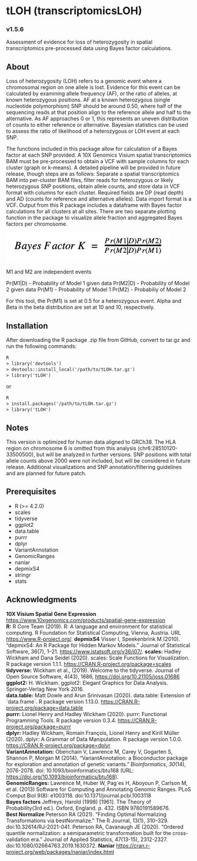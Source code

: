# tLOH (transcriptomicsLOH)
### v1.5.6
Assessment of evidence for loss of heterozygosity in spatial transcriptomics pre-processed data using Bayes factor calculations.

## About
Loss of heterozygosity (LOH) refers to a genomic event where a chromosomal region on one allele is lost. Evidence for this event can be calculated by examining allele frequency (AF), or the ratio of alleles, at known heterozygous positions. AF at a known heterozygous (single nucleotide polymorphism) SNP should be around 0.50, where half of the sequencing reads at that position align to the reference allele and half to the alternative. As AF approaches 0 or 1, this represents an uneven distribution of counts to either reference or alternative. Bayesian statistics can be used to assess the ratio of likelihood of a heterozygous or LOH event at each SNP.         

The functions included in this package allow for calculation of a Bayes factor at each SNP provided. A 10X Genomics Visium spatial transcriptomics BAM must be pre-processed to obtain a VCF with sample columns for each cluster (graph or k-means). A detailed pipeline will be provided in future release, though steps are as follows: Separate a spatial transcriptomics BAM into per-cluster BAM files, filter reads for heterozygous or likely heterozygous SNP positions, obtain allele counts, and store data in VCF format with columns for each cluster. Required fields are DP (read depth) and AD (counts for reference and alternative alleles). Data import format is a VCF. Output from this R package includes a dataframe with Bayes factor calculations for all clusters at all sites. There are two separate plotting function in the package to visualize allele fraction and aggregated Bayes factors per chromosome.

![alt text](https://github.com/USCDTG/tLOH/blob/main/inst/extdata/bayesFactor.png)

M1 and M2 are independent events

Pr(M1|D) - Probability of Model 1 given data
Pr(M2|D) - Probability of Model 2 given data
Pr(M1) - Probability of Model 1
Pr(M2) - Probabiliy of Model 2

For this tool, the Pr(M1) is set at 0.5 for a heterozygous event. Alpha and Beta in the beta distribution are set at 10 and 10, respectively.

## Installation
After downloading the R package .zip file from GitHub, convert to tar.gz and run the following commands:

```
R
> library('devtools')
> devtools::install_local('/path/to/tLOH.tar.gz')
> library('tLOH')
```
or

```
R
> install.packages('/path/to/tLOH.tar.gz')
> library('tLOH')
```

## Notes
This version is optimized for human data aligned to GRCh38. The HLA region on chromosome 6 is omitted from this analysis (chr6:28510120-33500500), but will be analyzed in further versions. SNP positions with total allele counts above 2000 were not included, but will be considered in future release. Additional visualizations and SNP annotation/filtering guidelines and are planned for future patch.

## Prerequisites
- R (>= 4.2.0)
- scales    
- tidyverse
- ggplot2
- data.table
- purrr
- dplyr
- VariantAnnotation
- GenomicRanges
- naniar
- depmixS4
- stringr
- stats

## Acknowledgments
**10X Visium Spatial Gene Expression** https://www.10xgenomics.com/products/spatial-gene-expression              
**R:** R Core Team (2019). R: A language and environment for statistical computing. R Foundation for Statistical Computing, Vienna, Austria. URL https://www.R-project.org/.
**depmixS4** Visser I, Speekenbrink M (2010). “depmixS4: An R Package for Hidden Markov Models.” Journal of Statistical Software, 36(7), 1–21. https://www.jstatsoft.org/v36/i07/.
**scales:** Hadley Wickham and Dana Seidel (2020). scales: Scale Functions for Visualization. R package version 1.1.1. https://CRAN.R-project.org/package=scales                 
**tidyverse:** Wickham et al., (2019). Welcome to the tidyverse. Journal of Open Source Software, 4(43), 1686, https://doi.org/10.21105/joss.01686
**ggplot2:** H. Wickham. ggplot2: Elegant Graphics for Data Analysis. Springer-Verlag New York 2016.         
**data.table:** Matt Dowle and Arun Srinivasan (2020). data.table: Extension of \`data.frame\`. R package version 1.13.0. https://CRAN.R-project.org/package=data.table          
**purrr:** Lionel Henry and Hadley Wickham (2020). purrr: Functional Programming Tools. R package version 0.3.4. https://CRAN.R-project.org/package=purrr               
**dplyr:** Hadley Wickham, Romain François, Lionel Henry and Kirill Müller (2020). dplyr: A Grammar of Data Manipulation. R package version 1.0.0. https://CRAN.R-project.org/package=dplyr           
**VariantAnnotation:** Obenchain V, Lawrence M, Carey V, Gogarten S, Shannon P, Morgan M (2014).
“VariantAnnotation: a Bioconductor package for exploration and annotation of
genetic variants.” _Bioinformatics_, *30*(14), 2076-2078. doi:
10.1093/bioinformatics/btu168 (URL:
https://doi.org/10.1093/bioinformatics/btu168).   
**GenomicRanges:** Lawrence M, Huber W, Pag\`es H, Aboyoun P, Carlson M, et al. (2013) Software
  for Computing and Annotating Genomic Ranges. PLoS Comput Biol 9(8): e1003118.
  doi:10.1371/journal.pcbi.1003118             
**Bayes factors** Jeffreys, Harold (1998) [1961]. The Theory of Probability(3rd ed.). 
Oxford, England. p. 432. ISBN 9780191589676.  
**Best Normalize** Peterson RA (2021). “Finding Optimal Normalizing Transformations via bestNormalize.” The R Journal, 13(1), 310–329. doi:10.32614/RJ-2021-041.
Peterson RA, Cavanaugh JE (2020). “Ordered quantile normalization: a semiparametric transformation built for the cross-validation era.” Journal of Applied Statistics, 47(13-15), 2312-2327. doi:10.1080/02664763.2019.1630372.
**Naniar** https://cran.r-project.org/web/packages/naniar/index.html


